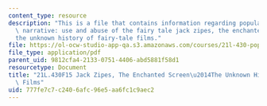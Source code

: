 ```yaml
---
content_type: resource
description: "This is a file that contains information regarding popular culture and\
  \ narrative: use and abuse of the fairy tale jack zipes, the enchanted screen\u2014\
  the unknown history of fairy-tale films."
file: https://ol-ocw-studio-app-qa.s3.amazonaws.com/courses/21l-430-popular-culture-and-narrative-use-and-abuse-of-the-fairy-tale-fall-2015/777fe7c7c2406afc96e5aa6fc1c9aec2_MIT21L_430F15_TheEnchanted.pdf
file_type: application/pdf
parent_uid: 9812cfa4-2133-0751-4406-abd5881f58d1
resourcetype: Document
title: "21L.430F15 Jack Zipes, The Enchanted Screen\u2014The Unknown History of Fairy-Tale\
  \ Films"
uid: 777fe7c7-c240-6afc-96e5-aa6fc1c9aec2
---
```

